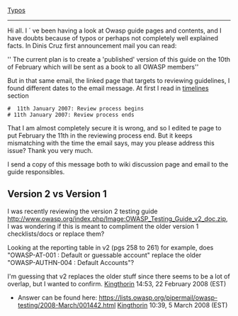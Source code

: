 [Typos](Typos "wikilink")

-----

Hi all. I ´ ve been having a look at Owasp guide pages and contents, and
I have doubts because of typos or perhaps not completely well explained
facts. In Dinis Cruz first announcement mail you can read:

'' The current plan is to create a 'published' version of this guide on
the 10th of February which will be sent as a book to all OWASP members''

But in that same email, the linked page that targets to reviewing
guidelines, I found different dates to the email message. At first I
read in
[timelines](http://www.owasp.org/index.php/OWASP_Testing_Project_v2.0_-_Review_Guidelines#Timelines)
section

`#  11th January 2007: Review process begins`
`# 11th January 2007: Review process ends`

That I am almost completely secure it is wrong, and so I edited te page
to put February the 11th in the reviewing process end. But it keeps
mismatching with the time the email says, may you please address this
issue? Thank you very much.

I send a copy of this message both to wiki discussion page and email to
the guide responsibles.

## Version 2 vs Version 1

I was recently reviewing the version 2 testing guide
<http://www.owasp.org/index.php/Image:OWASP_Testing_Guide_v2_doc.zip>, I
was wondering if this is meant to compliment the older version 1
checklists/docs or replace them?

Looking at the reporting table in v2 (pgs 258 to 261) for example, does
"OWASP-AT-001 : Default or guessable account" replace the older
"OWASP-AUTHN-004 : Default Accounts"?

I'm guessing that v2 replaces the older stuff since there seems to be a
lot of overlap, but I wanted to confirm.
[Kingthorin](User:Kingthorin "wikilink") 14:53, 22 February 2008 (EST)

  -
    Answer can be found here:
    <https://lists.owasp.org/pipermail/owasp-testing/2008-March/001442.html>
    [Kingthorin](User:Kingthorin "wikilink") 10:39, 5 March 2008 (EST)